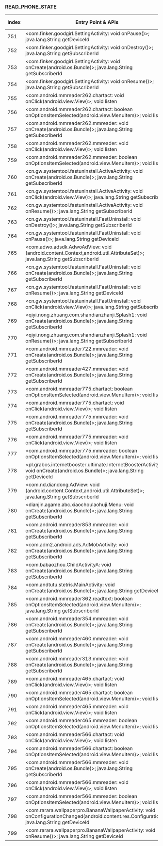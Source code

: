 ### READ_PHONE_STATE
| Index | Entry Point & APIs | Screen shot | Resource id | Label |
| ------------- | ------------- | ------------- |-------------|-------------|
| 751 | <com.finker.goodgirl.SettingActivity: void onPause()>; java.lang.String getDeviceId | ![](D:\COSMOS\output\py\Drebin\VirusShare_Android_20130506\VirusShare_19cb907a3bbbb204f7a8080abbb3208a\com.finker.goodgirl.SettingActivity.png) |  | |
| 752 | <com.finker.goodgirl.SettingActivity: void onDestroy()>; java.lang.String getSubscriberId | ![](D:\COSMOS\output\py\Drebin\VirusShare_Android_20130506\VirusShare_19cb907a3bbbb204f7a8080abbb3208a\com.finker.goodgirl.SettingActivity.png) |  | |
| 753 | <com.finker.goodgirl.SettingActivity: void onCreate(android.os.Bundle)>; java.lang.String getSubscriberId | ![](D:\COSMOS\output\py\Drebin\VirusShare_Android_20130506\VirusShare_19cb907a3bbbb204f7a8080abbb3208a\com.finker.goodgirl.SettingActivity.png) |  | |
| 754 | <com.finker.goodgirl.SettingActivity: void onResume()>; java.lang.String getSubscriberId | ![](D:\COSMOS\output\py\Drebin\VirusShare_Android_20130506\VirusShare_19cb907a3bbbb204f7a8080abbb3208a\com.finker.goodgirl.SettingActivity.png) |  | |
| 755 | <com.android.mmreader262.chartact: void onClick(android.view.View)>; void listen | ![](D:\COSMOS\output\py\Drebin\VirusShare_Android_20130506\VirusShare_19dae3ae11ec24d8fa8be32bc1f39a4e\com.android.mmreader262.chartact.png) |  | |
| 756 | <com.android.mmreader262.chartact: boolean onOptionsItemSelected(android.view.MenuItem)>; void listen | ![](D:\COSMOS\output\py\Drebin\VirusShare_Android_20130506\VirusShare_19dae3ae11ec24d8fa8be32bc1f39a4e\com.android.mmreader262.chartact.png) |  | |
| 757 | <com.android.mmreader262.mmreader: void onCreate(android.os.Bundle)>; java.lang.String getSubscriberId | ![](D:\COSMOS\output\py\Drebin\VirusShare_Android_20130506\VirusShare_e39387aedcc6a5c838dffb08cc96a6e4\com.android.mmreader262.mmreader.png) |  | |
| 758 | <com.android.mmreader262.mmreader: void onClick(android.view.View)>; void listen | ![](D:\COSMOS\output\py\Drebin\VirusShare_Android_20130506\VirusShare_19dae3ae11ec24d8fa8be32bc1f39a4e\com.android.mmreader262.mmreader.png) |  | |
| 759 | <com.android.mmreader262.mmreader: boolean onOptionsItemSelected(android.view.MenuItem)>; void listen | ![](D:\COSMOS\output\py\Drebin\VirusShare_Android_20130506\VirusShare_19dae3ae11ec24d8fa8be32bc1f39a4e\com.android.mmreader262.mmreader.png) |  | |
| 760 | <cn.gw.systemtool.fastuninstall.ActiveActivity: void onCreate(android.os.Bundle)>; java.lang.String getSubscriberId | ![](D:\COSMOS\output\py\Drebin\VirusShare_Android_20130506\VirusShare_d73d8d02b32dac256daeb6f23985793a\cn.gw.systemtool.fastuninstall.ActiveActivity.png) |  | |
| 761 | <cn.gw.systemtool.fastuninstall.ActiveActivity: void onClick(android.view.View)>; java.lang.String getSubscriberId | ![](D:\COSMOS\output\py\Drebin\VirusShare_Android_20130506\VirusShare_d73d8d02b32dac256daeb6f23985793a\cn.gw.systemtool.fastuninstall.ActiveActivity.png) |  | |
| 762 | <cn.gw.systemtool.fastuninstall.ActiveActivity: void onResume()>; java.lang.String getSubscriberId | ![](D:\COSMOS\output\py\Drebin\VirusShare_Android_20130506\VirusShare_d73d8d02b32dac256daeb6f23985793a\cn.gw.systemtool.fastuninstall.ActiveActivity.png) |  | |
| 763 | <cn.gw.systemtool.fastuninstall.FastUninstall: void onDestroy()>; java.lang.String getSubscriberId | ![](D:\COSMOS\output\py\Drebin\VirusShare_Android_20130506\VirusShare_d73d8d02b32dac256daeb6f23985793a\cn.gw.systemtool.fastuninstall.FastUninstall.png) |  | |
| 764 | <cn.gw.systemtool.fastuninstall.FastUninstall: void onPause()>; java.lang.String getDeviceId | ![](D:\COSMOS\output\py\Drebin\VirusShare_Android_20130506\VirusShare_d73d8d02b32dac256daeb6f23985793a\cn.gw.systemtool.fastuninstall.FastUninstall.png) |  | |
| 765 | <com.adwo.adsdk.AdwoAdView: void <init>(android.content.Context,android.util.AttributeSet)>; java.lang.String getSubscriberId | ![](D:\COSMOS\output\py\Drebin\VirusShare_Android_20130506\VirusShare_d73d8d02b32dac256daeb6f23985793a\cn.gw.systemtool.fastuninstall.FastUninstall.png) | {'2131099668': <sensitive_component.SensitiveComponent.SensitiveView object at 0x000001C6AD38ACF8>} | |
| 766 | <cn.gw.systemtool.fastuninstall.FastUninstall: void onCreate(android.os.Bundle)>; java.lang.String getSubscriberId | ![](D:\COSMOS\output\py\Drebin\VirusShare_Android_20130506\VirusShare_d73d8d02b32dac256daeb6f23985793a\cn.gw.systemtool.fastuninstall.FastUninstall.png) |  | |
| 767 | <cn.gw.systemtool.fastuninstall.FastUninstall: void onResume()>; java.lang.String getDeviceId | ![](D:\COSMOS\output\py\Drebin\VirusShare_Android_20130506\VirusShare_d73d8d02b32dac256daeb6f23985793a\cn.gw.systemtool.fastuninstall.FastUninstall.png) |  | |
| 768 | <cn.gw.systemtool.fastuninstall.FastUninstall: void onClick(android.view.View)>; java.lang.String getSubscriberId | ![](D:\COSMOS\output\py\Drebin\VirusShare_Android_20130506\VirusShare_d73d8d02b32dac256daeb6f23985793a\cn.gw.systemtool.fastuninstall.FastUninstall.png) |  | |
| 769 | <qiyi.nong.zhuang.com.shandianzhanji.Splash1: void onCreate(android.os.Bundle)>; java.lang.String getSubscriberId | ![](D:\COSMOS\output\py\Drebin\VirusShare_Android_20130506\VirusShare_1a161093080d36cecb5d7b6100002ff0\qiyi.nong.zhuang.com.shandianzhanji.Splash1.png) |  | |
| 770 | <qiyi.nong.zhuang.com.shandianzhanji.Splash1: void onResume()>; java.lang.String getSubscriberId | ![](D:\COSMOS\output\py\Drebin\VirusShare_Android_20130506\VirusShare_1a161093080d36cecb5d7b6100002ff0\qiyi.nong.zhuang.com.shandianzhanji.Splash1.png) |  | |
| 771 | <com.android.mmreader722.mmreader: void onCreate(android.os.Bundle)>; java.lang.String getSubscriberId | ![](D:\COSMOS\output\py\Drebin\VirusShare_Android_20130506\VirusShare_1a181f079995020d8ff28bedac05e02b\com.android.mmreader722.mmreader.png) |  | |
| 772 | <com.android.mmreader427.mmreader: void onCreate(android.os.Bundle)>; java.lang.String getSubscriberId | ![](D:\COSMOS\output\py\Drebin\VirusShare_Android_20130506\VirusShare_1a387f50c1101ed57a41d2cd7b05b0a2\com.android.mmreader427.mmreader.png) |  | |
| 773 | <com.android.mmreader775.chartact: boolean onOptionsItemSelected(android.view.MenuItem)>; void listen | ![](D:\COSMOS\output\py\Drebin\VirusShare_Android_20130506\VirusShare_1a3c2acc6e2a4a9a852a86ab29a7a189\com.android.mmreader775.chartact.png) |  | |
| 774 | <com.android.mmreader775.chartact: void onClick(android.view.View)>; void listen | ![](D:\COSMOS\output\py\Drebin\VirusShare_Android_20130506\VirusShare_1a3c2acc6e2a4a9a852a86ab29a7a189\com.android.mmreader775.chartact.png) |  | |
| 775 | <com.android.mmreader775.mmreader: void onCreate(android.os.Bundle)>; java.lang.String getSubscriberId | ![](D:\COSMOS\output\py\Drebin\VirusShare_Android_20130506\VirusShare_b20891078fae65237710501703476ea7\com.android.mmreader775.mmreader.png) |  | |
| 776 | <com.android.mmreader775.mmreader: void onClick(android.view.View)>; void listen | ![](D:\COSMOS\output\py\Drebin\VirusShare_Android_20130506\VirusShare_1a3c2acc6e2a4a9a852a86ab29a7a189\com.android.mmreader775.mmreader.png) |  | |
| 777 | <com.android.mmreader775.mmreader: boolean onOptionsItemSelected(android.view.MenuItem)>; void listen | ![](D:\COSMOS\output\py\Drebin\VirusShare_Android_20130506\VirusShare_1a3c2acc6e2a4a9a852a86ab29a7a189\com.android.mmreader775.mmreader.png) |  | |
| 778 | <pl.grabos.internetbooster.ultimate.InternetBoosterActivity: void onCreate(android.os.Bundle)>; java.lang.String getDeviceId | ![](D:\COSMOS\output\py\Drebin\VirusShare_Android_20130506\VirusShare_1a7b5d908dee6f1ef4a991201908115f\pl.grabos.internetbooster.ultimate.InternetBoosterActivity.png) |  | |
| 779 | <com.nd.diandong.AdView: void <init>(android.content.Context,android.util.AttributeSet)>; java.lang.String getSubscriberId | ![](D:\COSMOS\output\py\Drebin\VirusShare_Android_20130506\VirusShare_1a9f173a72a085d465606ae4d40ef1ee\dianjin.agame.abc.xiaochoulaohuji.Menu.png) | {'2130903042': <sensitive_component.SensitiveComponent.SensitiveView object at 0x000001C6ACFF5DA0>} | |
| 780 | <dianjin.agame.abc.xiaochoulaohuji.Menu: void onCreate(android.os.Bundle)>; java.lang.String getSubscriberId | ![](D:\COSMOS\output\py\Drebin\VirusShare_Android_20130506\VirusShare_1a9f173a72a085d465606ae4d40ef1ee\dianjin.agame.abc.xiaochoulaohuji.Menu.png) |  | |
| 781 | <com.android.mmreader853.mmreader: void onCreate(android.os.Bundle)>; java.lang.String getSubscriberId | ![](D:\COSMOS\output\py\Drebin\VirusShare_Android_20130506\VirusShare_1abd8cfc3680f86029266e7f9fd39172\com.android.mmreader853.mmreader.png) |  | |
| 782 | <com.adm2.android.ads.AdMobActivity: void onCreate(android.os.Bundle)>; java.lang.String getSubscriberId | ![](D:\COSMOS\output\py\Drebin\VirusShare_Android_20130506\VirusShare_1abfa3bf487e055cc25387d52a7ce41c\com.adm2.android.ads.AdMobActivity.png) |  | |
| 783 | <com.babaozhou.ChildActivityA: void onCreate(android.os.Bundle)>; java.lang.String getSubscriberId | ![](D:\COSMOS\output\py\Drebin\VirusShare_Android_20130506\VirusShare_1abfa3bf487e055cc25387d52a7ce41c\com.babaozhou.ChildActivityA.png) |  | |
| 784 | <com.andtutu.stetris.MainActivity: void onCreate(android.os.Bundle)>; java.lang.String getDeviceId | ![](D:\COSMOS\output\py\Drebin\VirusShare_Android_20130506\VirusShare_1ad68cfb75fcd39323e63f2a366bca23\com.andtutu.stetris.MainActivity.png) |  | |
| 785 | <com.android.mmreader362.readtext: boolean onOptionsItemSelected(android.view.MenuItem)>; java.lang.String getSubscriberId | ![](D:\COSMOS\output\py\Drebin\VirusShare_Android_20130506\VirusShare_1af1a716e597d80c82332738445ade6e\com.android.mmreader362.readtext.png) |  | |
| 786 | <com.android.mmreader354.mmreader: void onCreate(android.os.Bundle)>; java.lang.String getSubscriberId | ![](D:\COSMOS\output\py\Drebin\VirusShare_Android_20130506\VirusShare_1afbaae232a3a3a7e5355deed061337d\com.android.mmreader354.mmreader.png) |  | |
| 787 | <com.android.mmreader460.mmreader: void onCreate(android.os.Bundle)>; java.lang.String getSubscriberId | ![](D:\COSMOS\output\py\Drebin\VirusShare_Android_20130506\VirusShare_1b065727c372030dc758926d426a6337\com.android.mmreader460.mmreader.png) |  | |
| 788 | <com.android.mmreader313.mmreader: void onCreate(android.os.Bundle)>; java.lang.String getSubscriberId | ![](D:\COSMOS\output\py\Drebin\VirusShare_Android_20130506\VirusShare_52cbeddc7edbb873a0fd9f70f626aab6\com.android.mmreader313.mmreader.png) |  | |
| 789 | <com.android.mmreader465.chartact: void onClick(android.view.View)>; void listen | ![](D:\COSMOS\output\py\Drebin\VirusShare_Android_20130506\VirusShare_7d304e763111da4063d61434110d9fa1\com.android.mmreader465.chartact.png) |  | |
| 790 | <com.android.mmreader465.chartact: boolean onOptionsItemSelected(android.view.MenuItem)>; void listen | ![](D:\COSMOS\output\py\Drebin\VirusShare_Android_20130506\VirusShare_7d304e763111da4063d61434110d9fa1\com.android.mmreader465.chartact.png) |  | |
| 791 | <com.android.mmreader465.mmreader: void onClick(android.view.View)>; void listen | ![](D:\COSMOS\output\py\Drebin\VirusShare_Android_20130506\VirusShare_7d304e763111da4063d61434110d9fa1\com.android.mmreader465.mmreader.png) |  | |
| 792 | <com.android.mmreader465.mmreader: boolean onOptionsItemSelected(android.view.MenuItem)>; void listen | ![](D:\COSMOS\output\py\Drebin\VirusShare_Android_20130506\VirusShare_7d304e763111da4063d61434110d9fa1\com.android.mmreader465.mmreader.png) |  | |
| 793 | <com.android.mmreader566.chartact: void onClick(android.view.View)>; void listen | ![](D:\COSMOS\output\py\Drebin\VirusShare_Android_20130506\VirusShare_1b2e9e4601b1553a0e94c24d17319747\com.android.mmreader566.chartact.png) |  | |
| 794 | <com.android.mmreader566.chartact: boolean onOptionsItemSelected(android.view.MenuItem)>; void listen | ![](D:\COSMOS\output\py\Drebin\VirusShare_Android_20130506\VirusShare_1b2e9e4601b1553a0e94c24d17319747\com.android.mmreader566.chartact.png) |  | |
| 795 | <com.android.mmreader566.mmreader: void onCreate(android.os.Bundle)>; java.lang.String getSubscriberId | ![](D:\COSMOS\output\py\Drebin\VirusShare_Android_20130506\VirusShare_203981b0950dc6d7daa8d4b49675b1b0\com.android.mmreader566.mmreader.png) |  | |
| 796 | <com.android.mmreader566.mmreader: void onClick(android.view.View)>; void listen | ![](D:\COSMOS\output\py\Drebin\VirusShare_Android_20130506\VirusShare_1b2e9e4601b1553a0e94c24d17319747\com.android.mmreader566.mmreader.png) |  | |
| 797 | <com.android.mmreader566.mmreader: boolean onOptionsItemSelected(android.view.MenuItem)>; void listen | ![](D:\COSMOS\output\py\Drebin\VirusShare_Android_20130506\VirusShare_1b2e9e4601b1553a0e94c24d17319747\com.android.mmreader566.mmreader.png) |  | |
| 798 | <com.rarara.wallpaperpro.BananaWallpaperActivity: void onConfigurationChanged(android.content.res.Configuration)>; java.lang.String getDeviceId | ![](D:\COSMOS\output\py\Drebin\VirusShare_Android_20130506\VirusShare_1b2f47281115ec5e9fd033fbd6868b1d\com.rarara.wallpaperpro.BananaWallpaperActivity.png) |  | |
| 799 | <com.rarara.wallpaperpro.BananaWallpaperActivity: void onResume()>; java.lang.String getDeviceId | ![](D:\COSMOS\output\py\Drebin\VirusShare_Android_20130506\VirusShare_1b2f47281115ec5e9fd033fbd6868b1d\com.rarara.wallpaperpro.BananaWallpaperActivity.png) |  | |
